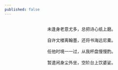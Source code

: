```yaml
---
published: false
---
```


<br>
<div style="text-align:center;">
未逢身老意尤多，总把诗心纸上磨。
 <br>
<br>
自许文楼离翰墨，还将书海远尼橐。
  <br>
<br>
任他时境一一过，从我杯盘慢慢酌。
  <br>
<br>
暂遣闲身尘外坐，空阶台上饮婆娑。
  </div>
